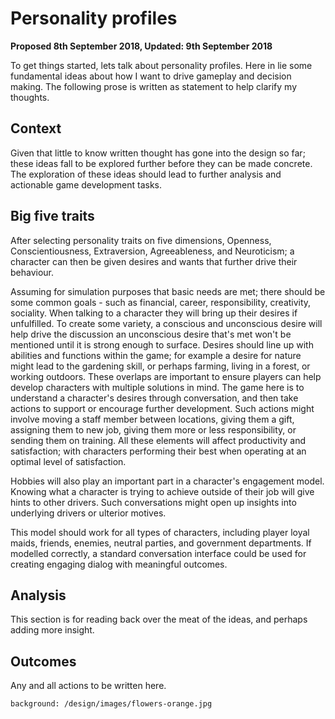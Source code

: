 # Personality profiles

**Proposed 8th September 2018, Updated: 9th September 2018**

To get things started, lets talk about personality profiles. Here in lie some fundamental ideas about how I want to drive gameplay and decision making. The following prose is written as statement to help clarify my thoughts.

## Context

Given that little to know written thought has gone into the design so far; these ideas fall to be explored further before they can be made concrete. The exploration of these ideas should lead to further analysis and actionable game development tasks.

## Big five traits

After selecting personality traits on five dimensions, Openness, Conscientiousness, Extraversion, Agreeableness, and Neuroticism; a character can then be given desires and wants that further drive their behaviour.

Assuming for simulation purposes that basic needs are met; there should be some common goals - such as financial, career, responsibility, creativity, sociality. When talking to a character they will bring up their desires if unfulfilled. To create some variety, a conscious and unconscious desire will help drive the discussion an unconscious desire that's met won't be mentioned until it is strong enough to surface. Desires should line up with abilities and functions within the game; for example a desire for nature might lead to the gardening skill, or perhaps farming, living in a forest, or working outdoors. These overlaps are important to ensure  players can help develop characters with multiple solutions in mind. The game here is to understand a character's desires through conversation, and then take actions to support or encourage further development. Such actions might involve moving a staff member between locations, giving them a gift, assigning them to new job, giving them more or less responsibility, or sending them on training. All these elements will affect productivity and satisfaction; with characters performing their best when operating at an optimal level of satisfaction.

Hobbies will also play an important part in a character's engagement model. Knowing what a character is trying to achieve outside of their job will give hints to other drivers. Such conversations might open up insights into underlying drivers or ulterior motives.

This model should work for all types of characters, including player loyal maids, friends, enemies, neutral parties, and government departments. If modelled correctly, a standard conversation interface could be used for creating engaging dialog with meaningful outcomes.

## Analysis

This section is for reading back over the meat of the ideas, and perhaps adding more insight.

## Outcomes

Any and all actions to be written here.

```background: /design/images/flowers-orange.jpg```
